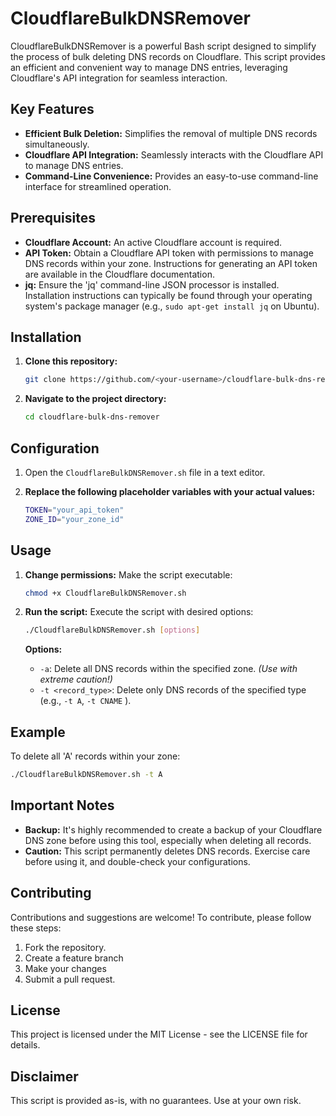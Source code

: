 # CloudflareBulkDNSRemover

CloudflareBulkDNSRemover is a powerful Bash script designed to simplify the process of bulk deleting DNS records on Cloudflare. This script provides an efficient and convenient way to manage DNS entries, leveraging Cloudflare's API integration for seamless interaction.

## Key Features

- **Efficient Bulk Deletion:** Simplifies the removal of multiple DNS records simultaneously.
- **Cloudflare API Integration:** Seamlessly interacts with the Cloudflare API to manage DNS entries.
- **Command-Line Convenience:** Provides an easy-to-use command-line interface for streamlined operation.

## Prerequisites

- **Cloudflare Account:** An active Cloudflare account is required.
- **API Token:** Obtain a Cloudflare API token with permissions to manage DNS records within your zone. Instructions for generating an API token are available in the Cloudflare documentation.
- **jq:** Ensure the 'jq' command-line JSON processor is installed. Installation instructions can typically be found through your operating system's package manager (e.g., `sudo apt-get install jq` on Ubuntu).

## Installation

1. **Clone this repository:**
   ```bash
   git clone https://github.com/<your-username>/cloudflare-bulk-dns-remover.git
   ```

2. **Navigate to the project directory:**
   ```bash
   cd cloudflare-bulk-dns-remover
   ```

## Configuration

1. Open the `CloudflareBulkDNSRemover.sh` file in a text editor.

2. **Replace the following placeholder variables with your actual values:**
   ```bash
   TOKEN="your_api_token"
   ZONE_ID="your_zone_id"
   ```

## Usage

1. **Change permissions:** Make the script executable:
   ```bash
   chmod +x CloudflareBulkDNSRemover.sh
   ```

2. **Run the script:** Execute the script with desired options:
   ```bash
   ./CloudflareBulkDNSRemover.sh [options]
   ```

   **Options:**
   - `-a`: Delete all DNS records within the specified zone. *(Use with extreme caution!)*
   - `-t <record_type>`: Delete only DNS records of the specified type (e.g., `-t A`, `-t CNAME` ).

## Example

To delete all 'A' records within your zone:
```bash
./CloudflareBulkDNSRemover.sh -t A
``` 

## Important Notes

- **Backup:** It's highly recommended to create a backup of your Cloudflare DNS zone before using this tool, especially when deleting all records.
- **Caution:** This script permanently deletes DNS records. Exercise care before using it, and double-check your configurations.

## Contributing

Contributions and suggestions are welcome! To contribute, please follow these steps:

1. Fork the repository.
2. Create a feature branch
3. Make your changes
4. Submit a pull request.

## License

This project is licensed under the MIT License - see the LICENSE file for details.

## Disclaimer

This script is provided as-is, with no guarantees. Use at your own risk.
```
